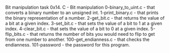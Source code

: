 Bit manipulation task
0x14. C - Bit manipulation
0-binary_to_uint.c - that converts a binary number to an unsigned int.
1-print_binary.c - that prints the binary representation of a number.
2-get_bit.c - that returns the value of a bit at a given index.
3-set_bit.c - that sets the value of a bit to 1 at a given index.
4-clear_bit.c - that sets the value of a bit to 0 at a given index.
5-flip_bits.c - that returns the number of bits you would need to flip to get from one number to another.
100-get_endianness.c - that checks the endianness.
101-password - the password for this program.
